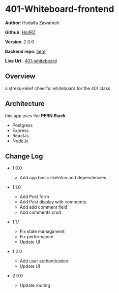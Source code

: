 # 401-Whiteboard-frontend

**Author**: Hodaifa Zawahreh

**Github**: [HodRZ](https://github.com/HodRZ)

**Version**: 2.0.0

**Backend repo**: [here](https://github.com/HodRZ/401-whiteboard-backend)

**Live Url** : [401-whiteboard](https://401-whiteboard.netlify.app/)

## Overview

a stress-relief cheerful whiteboard for the 401 class

<!-- ## Getting Started
 What are the steps that a user must take in order to build this app on their own machine and get it running? -->

## Architecture

this app uses the **PERN Stack**

- Postgress
- Express
- ReactJs
- NodeJs

## Change Log

- 1.0.0
  - Add app basic skeleton and dependencies

- 1.1.0
  - Add Post form
  - Add Post display with comments
  - Add add comment field
  - Add comments crud

- 1.1.1
  - Fix state managament
  - Fix performance
  - Update UI

- 1.2.0
  - Add user authentication
  - Update UI

- 2.0.0
  - Update routing
 <!-- ## Credit and Collaborations -->